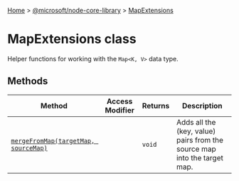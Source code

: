 [Home](./index) &gt; [@microsoft/node-core-library](./node-core-library.md) &gt; [MapExtensions](./node-core-library.mapextensions.md)

# MapExtensions class

Helper functions for working with the `Map<K, V>` data type.

## Methods

|  Method | Access Modifier | Returns | Description |
|  --- | --- | --- | --- |
|  [`mergeFromMap(targetMap, sourceMap)`](./node-core-library.mapextensions.mergefrommap.md) |  | `void` | Adds all the (key, value) pairs from the source map into the target map. |

